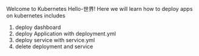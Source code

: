 Welcome to Kubernetes Hello-世界!
Here we will learn how to deploy apps on kubernetes
includes
1. deploy dashboard 
2. deploy Application with deployment.yml
3. deploy service with service.yml
4. delete deployment and service